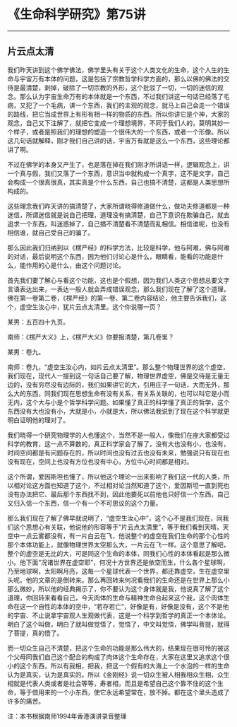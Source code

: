 # 《生命科学研究》第75讲

------

## 片云点太清

我们昨天讲到这个佛学佛法，佛学里头有关于这个人类文化的生命，这个人生的生命与宇宙万有本体的问题，这是包括了宗教哲学科学方面的，那么以佛的佛法的交待是最清楚，剥掉，破除了一切宗教的外形，这个批驳了一切，一切的迷信的观念。那么认为宇宙生命万有的本体就是一个东西，不过我们讲这一句话已经落了毛病，又犯了一个毛病，讲一个东西，我们的主观的观念，就马上自己会走一个错误的路线，把它当成世界上有形有相一样的物质的东西。所以你讲它是个神，大家的观念，自己又下注解了，就把它变成一个理想境界，不同于我们人的，莫明其妙一个样子，或者是照我们的理想的塑造一个很伟大的一个东西，或者一个形像。所以这几句话就解释，刚才我们自己讲的话，宇宙万有就是这么一个东西，这些理论都讲了啊。

不过在佛学的本身又产生了，也是落在掉在我们刚才所讲话一样，逻辑观念上，讲一个真与假，我们又落了一个东西，意识当中就构成一个真字，这不是文字，自己会构成一个很真很真，其实真是个什么东西，自己也搞不清楚，这都是人类思想所构成的。

这些理念我们昨天讲的搞清楚了，大家所谓晓得修道做什么，做功夫修道都是一种迷信，所谓迷信就是说自己把理，道理没有搞清楚，自己下意识在欺骗自己，就去追求一个东西，叫迷惑掉了，自己搞不清楚看不清楚而乱相信。相信谁呢，也没有相信谁，就自己受自己的骗了。

那么因此我们归纳到以《楞严经》的科学方法，比较是科学，他与阿难，佛与阿难的对话，最后说明这个东西，因为他们讨论心是什么，眼睛看，能看的功能是什么，能作用的心是什么，由这个问题讨论。

首先我们要了解心与看这个功能，这也是个假想，因为我们人类这个思想总要文字言语表达出来，一表达一般人就会弄成错误观念，那么我们现在了解了这个道理，佛在第一卷第二卷，《楞严经》的第一卷、第二卷内容结论，他主要告诉我们，这个，虚空生汝心中，犹片云点太清里。这个你说哪一页？

某男：五百四十九页。

南师：《楞严大义》上，《楞严大义》你要报清楚，第几卷里？

某男：卷九。

南师：卷九，“虚空生汝心内，如片云点太清里”。那么整个物理世界的这个虚空，我们现在，现代人一提到这一句话自己要了解，物理世界虚空，佛是交待是无量无边的，没有穷尽没有边际的，我们如果讲它的大，引用庄子一句话，大而无外，那么大的东西，同我们现在思想生命有没有关系，有关系关联的，也可以叫它是小而无内，这个大与小是个哲学科学问题。如果懂了真正的科学懂了真正的哲学，这个东西没有大也没有小，大就是小，小就是大，所以佛法我说到了现在这个科学就更明白证明他的理对了。

我们晓得一个研究物理学的人也懂这个，当然不是一般人，像我们在座大家都受过科学的教育，这一点不算数的，真正科学家会了解了，没有大也没有小，也没有，时间空间都是有问题存在的，所以时间也没有过去也没有未来，勉强说只有现在也没有现在，空间上也没有方位也没有中心，方位中心时间都是相对。

这个所谓，爱因斯坦也懂了，所以他这个理论一出来影响了我们这一代的人类，所以相对论这方面也知道了这个，不过相对论当然知道了这个，爱因斯坦一直到死也没有办法把它、最后那个东西找不到，因此他要死以前他也只好信一个东西，自己又归入信一个东西，信一个有一个不可思议的这个力量。

那么我们现在了解了佛早就说明了，“虚空生汝心中”，这个心不是我们现在，同我们这个思想心有关联，他说他的形容等于“片云点太清里”，等于我们看到天晴，天空中一点云雾都没有，有一片白云在飞，他说整个的虚空在我们生命的那个心性的那个本体功能上，就像物理世界太空那么大，一片云在飞一样。这个意思了解吧，整个的虚空是无比的大，可是同这个生命的本体，同我们心性的本体看起是那么微小。他下面“况诸世界在虚空耶”，何况十方世界还是依空而生，什么各个星球啊，乃至地球啊，太阳啊月亮，这每一个星球代表一个世界，都还靠虚空，生在虚空里头呢。他的文章的是倒转来。那么再回转来何况看我们的生命还是在世界上那么小那么微妙，所以他的经典揭示了，你不要认为这个身体就是我，他说真了解了这个道理，你回转来看看自己，今天肉体的生命与精神生命合起来这个我，这个肉体生命在这一个自性的本体的空中，“若存若亡”，好像是有，好像是没有，这个不是他的宇宙、不止说拿宇宙观人生观做代表，这是一个科学到哲学的真正一个本体论。明白了这个叫做，明白了就叫做觉悟了，觉悟了，中文叫觉悟，佛学叫菩提，就得了菩提，真的悟了。

而一切众生自己不清楚，把这个生命的功能是那么伟大的，结果现在很可怜的被这个父母同我们自己这个配合的构成了肉体这个生命存在，大家在这里又追求这个很小的这个东西，所以有我相，把我，把这一个假有的大海上一个水泡的一样的生命认为是真实，认为是真实的。所以《金刚经》说一切众生被人相我相众生相，众生相就是代表人类或者是社会等等，寿者相，而且是希望自己这个靠不住的这个生命，等于借用来的一个小东西，使它永远希望常在，放不掉。都在这个里头造成了许多的痛苦。

注：本书根据南师1994年香港演讲录音整理


